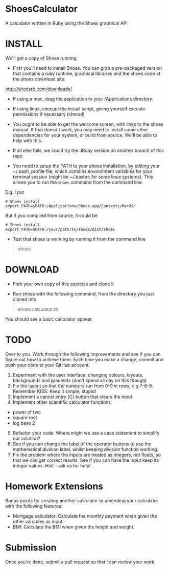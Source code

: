 ShoesCalculator
===============

A calculator written in Ruby using the Shoes graphical API

# INSTALL

We'll get a copy of Shoes running.

* First you'll need to install Shoes. You can grab a pre-packaged version that contains a ruby runtime, graphical libraries and the shoes code at the shoes download site:

http://shoesrb.com/downloads/

* If using a mac, drag the application to your /Applications directory.
* If using linux, execute the install script, giving yourself execute permissions if necessary (chmod)

* You ought to be able to get the welcome screen, with links to the shoes manual. If that doesn't work, you may need to install some other dependencies for your system, or build from source. We'll be able to help with this.

* If all else fails, we could try the JRuby version on another branch of this repo

* You need to setup the PATH to your shoes installation, by editing your ~/.bash_profile file, which contains environment variables for your terminal session (might be ~/.bashrc for some linux systems). This allows you to run the `shoes` command from the command line.

E.g. I put
```
# Shoes install
export PATH=$PATH:/Applications/Shoes.app/Contents/MacOS/
```

But if you compiled from source, it could be

```
# Shoes install
export PATH=$PATH:/your/path/to/shoes/dist/shoes
```

* Test that shoes is working by running it from the command line

> shoes

# DOWNLOAD

* Fork your own copy of this exercise and clone it

* Run shoes with the following command, from the directory you just cloned into

> shoes calculator.rb

You should see a basic calculator appear.

# TODO

Over to you. Work through the following improvements and see if you can figure
out how to achieve them. Each time you make a change, commit and push your code
to your GitHub account.

1. Experiment with the user interface, changing colours, layouts,
backgrounds and gradients (don't spend all day on this though)
2. Fix the layout so that the numbers run from 0-9 in rows, e.g 7-8-9. Remember KISS: Keep it simple, stupid!
3. Implement a cancel entry (C) button that clears the input
4. Implement other scientific calculator functions:
  * power of two
  * square root
  * log base 2
5. Refactor your code. Where might we use a case statement to simplify our solution?
6. See if you can change the label of the operator buttons to use the
mathematical division label, whilst keeping division function working.
7. Fix the problem where the inputs are treated as integers, not floats, so that
we can get correct results. See if you can have the input keep its integer values.
Hint - ask us for help!

# Homework Extensions

Bonus points for creating another calculator or amending your calculator with
the following features:

* Mortgage calculator: Calculate the monthly payment when given the other variables as input.
* BMI: Calculate the BMI when given the height and weight.

# Submission

Once you're done, submit a pull request so that I can review your work.

